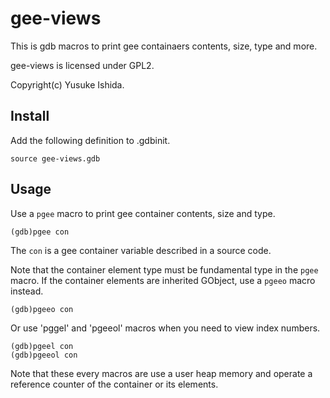 gee-views
=========

This is gdb macros to print gee containaers contents,
size, type and more.

gee-views is licensed under GPL2.

Copyright(c) Yusuke Ishida.


Install
---------

Add the following definition to .gdbinit.

```
source gee-views.gdb
```

Usage
---------

Use a `pgee` macro to print gee container contents, size and type.

```
(gdb)pgee con
```

The `con` is a gee container variable described in a source code.

Note that the container element type must be fundamental type in the `pgee` macro.
If the container elements are inherited GObject, use a `pgeeo` macro instead.

```
(gdb)pgeeo con
```

Or use 'pggel' and 'pgeeol' macros when you need to view index numbers.

```
(gdb)pgeel con
(gdb)pgeeol con
```

Note that these every macros are use a user heap memory and
operate a reference counter of the container or its elements.


